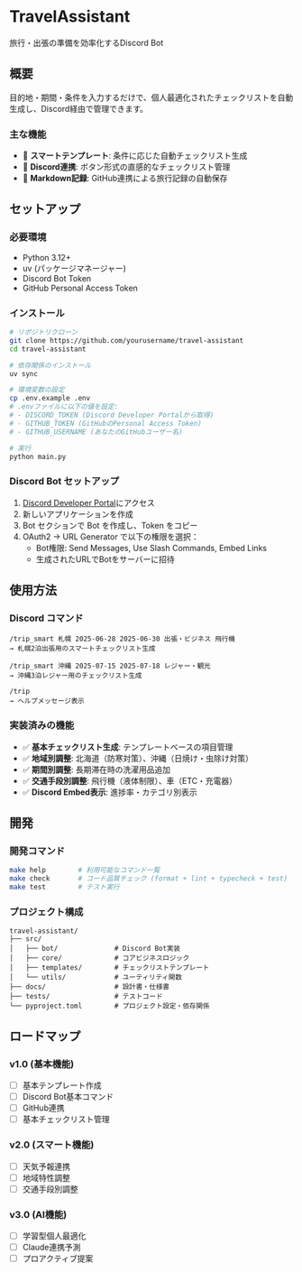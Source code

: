 # TravelAssistant

旅行・出張の準備を効率化するDiscord Bot

## 概要

目的地・期間・条件を入力するだけで、個人最適化されたチェックリストを自動生成し、Discord経由で管理できます。

### 主な機能

- 🤖 **スマートテンプレート**: 条件に応じた自動チェックリスト生成
- 📱 **Discord連携**: ボタン形式の直感的なチェックリスト管理
- 📝 **Markdown記録**: GitHub連携による旅行記録の自動保存

## セットアップ

### 必要環境

- Python 3.12+
- uv (パッケージマネージャー)
- Discord Bot Token
- GitHub Personal Access Token

### インストール

```bash
# リポジトリクローン
git clone https://github.com/yourusername/travel-assistant
cd travel-assistant

# 依存関係のインストール
uv sync

# 環境変数の設定
cp .env.example .env
# .envファイルに以下の値を設定:
# - DISCORD_TOKEN (Discord Developer Portalから取得)
# - GITHUB_TOKEN (GitHubのPersonal Access Token)
# - GITHUB_USERNAME (あなたのGitHubユーザー名)

# 実行
python main.py
```

### Discord Bot セットアップ

1. [Discord Developer Portal](https://discord.com/developers/applications)にアクセス
2. 新しいアプリケーションを作成
3. Bot セクションで Bot を作成し、Token をコピー
4. OAuth2 → URL Generator で以下の権限を選択：
   - Bot権限: Send Messages, Use Slash Commands, Embed Links
   - 生成されたURLでBotをサーバーに招待

## 使用方法

### Discord コマンド

```text
/trip_smart 札幌 2025-06-28 2025-06-30 出張・ビジネス 飛行機
→ 札幌2泊出張用のスマートチェックリスト生成

/trip_smart 沖縄 2025-07-15 2025-07-18 レジャー・観光
→ 沖縄3泊レジャー用のチェックリスト生成

/trip
→ ヘルプメッセージ表示
```

### 実装済みの機能

- ✅ **基本チェックリスト生成**: テンプレートベースの項目管理
- ✅ **地域別調整**: 北海道（防寒対策）、沖縄（日焼け・虫除け対策）
- ✅ **期間別調整**: 長期滞在時の洗濯用品追加
- ✅ **交通手段別調整**: 飛行機（液体制限）、車（ETC・充電器）
- ✅ **Discord Embed表示**: 進捗率・カテゴリ別表示

## 開発

### 開発コマンド

```bash
make help        # 利用可能なコマンド一覧
make check       # コード品質チェック (format + lint + typecheck + test)
make test        # テスト実行
```

### プロジェクト構成

```text
travel-assistant/
├── src/
│   ├── bot/              # Discord Bot実装
│   ├── core/             # コアビジネスロジック
│   ├── templates/        # チェックリストテンプレート
│   └── utils/            # ユーティリティ関数
├── docs/                 # 設計書・仕様書
├── tests/                # テストコード
└── pyproject.toml        # プロジェクト設定・依存関係
```

## ロードマップ

### v1.0 (基本機能)

- [ ] 基本テンプレート作成
- [ ] Discord Bot基本コマンド
- [ ] GitHub連携
- [ ] 基本チェックリスト管理

### v2.0 (スマート機能)

- [ ] 天気予報連携
- [ ] 地域特性調整
- [ ] 交通手段別調整

### v3.0 (AI機能)

- [ ] 学習型個人最適化
- [ ] Claude連携予測
- [ ] プロアクティブ提案
